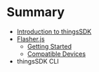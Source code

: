 # Summary

* [Introduction to thingsSDK](README.md)
* [Flasher.js](methods.md)
   * [Getting Started](flasher.js/getting_started.md)
   * [Compatible Devices](flasher.js/compatible_devices.md)
* thingsSDK CLI

